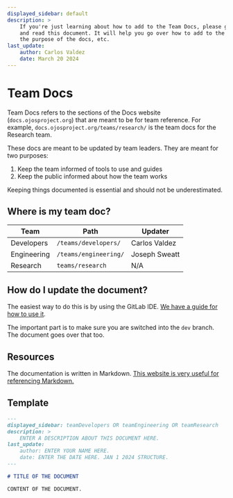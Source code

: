 ```yaml
---
displayed_sidebar: default
description: >
    If you're just learning about how to add to the Team Docs, please go ahead
    and read this document. It will help you go over how to add to the docs,
    the purpose of the docs, etc.
last_update:
    author: Carlos Valdez
    date: March 20 2024
---
```


# Team Docs

Team Docs refers to the sections of the Docs website (`docs.ojosproject.org`)
that are meant to be for team reference. For example,
`docs.ojosproject.org/teams/research/` is the team docs for the Research team.

These docs are meant to be updated by team leaders. They are meant for two
purposes:

1. Keep the team informed of tools to use and guides
2. Keep the public informed about how the team works

Keeping things documented is essential and should not be underestimated.

## Where is my team doc?

| Team        | Path                  | Updater       |
| ----------- | --------------------- | ------------- |
| Developers  | `/teams/developers/`  | Carlos Valdez |
| Engineering | `/teams/engineering/` | Joseph Sweatt |
| Research    | `teams/research`      | N/A           |

## How do I update the document?

The easiest way to do this is by using the GitLab IDE. [We have a guide for how
to use it](/teams/developers/guides/gitlab-ide/).

The important part is to make sure you are switched into the `dev` branch. The
document goes over that too.

## Resources

The documentation is written in Markdown. [This website is very useful for
referencing Markdown.](https://quickref.me/markdown)

## Template

```markdown
---
displayed_sidebar: teamDevelopers OR teamEngineering OR teamResearch
description: >
    ENTER A DESCRIPTION ABOUT THIS DOCUMENT HERE.
last_update:
    author: ENTER YOUR NAME HERE.
    date: ENTER THE DATE HERE. JAN 1 2024 STRUCTURE.
---

# TITLE OF THE DOCUMENT

CONTENT OF THE DOCUMENT.

```
